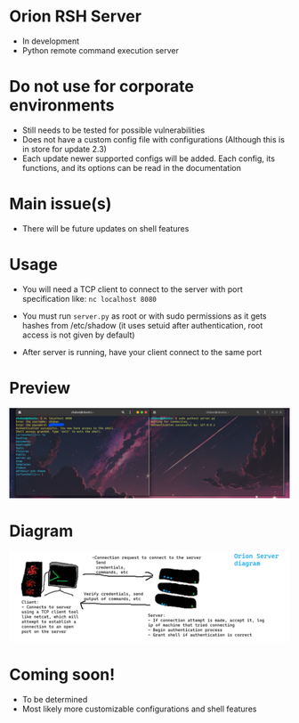 # Orion RSH Server

- In development
- Python remote command execution server

# Do not use for corporate environments

- Still needs to be tested for possible vulnerabilities
- Does not have a custom config file with configurations (Although this is in store for update 2.3)
- Each update newer supported configs will be added. Each config, its functions, and its options can be read in the documentation

# Main issue(s)

- There will be future updates on shell features

# Usage

- You will need a TCP client to connect to the server with port specification like:
  `nc localhost 8080`

- You must run `server.py` as root or with sudo permissions as it gets hashes from /etc/shadow (it uses setuid after authentication, root access is not given by default)
- After server is running, have your client connect to the same port

# Preview

![preview](https://raw.githubusercontent.com/shuban-789/Markdown-images/main/Screenshot%202023-09-09%20142952.png)

# Diagram

![diagram](https://raw.githubusercontent.com/shuban-789/Markdown-images/main/image%20(3).png)

# Coming soon!

- To be determined
- Most likely more customizable configurations and shell features
